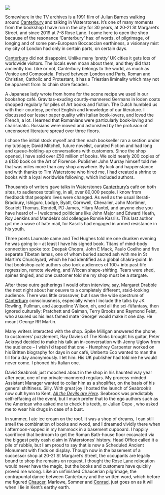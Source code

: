 <a href="https://dev.visual-essays.app"><img src="https://dev-visual-essays.netlify.app/images/ve-button.png"></a>
<param ve-config title="Waterstones, Canterbury, 1990 to 2020" author="Dr. Martin Latham" layout="vtl" 
banner="/images/banners/21c.jpg">

<param ve-entity eid="Q29303" aliases="Canterbury">

Somewhere in the TV archives is a 1991 film of Julian Barnes walking around [Canterbury](/20c/20c-Canterbury) and talking in Waterstones. It’s one of many moments from the bookshop I have run in the city for 30 years, at 20-21 St Margaret’s Street, and since 2019 at 7-8 Rose Lane. I came here to open the shop because of the resonance ‘Canterbury’ has: of words, of pilgrimage, of longing and of some pan-European Boccaccian earthiness, a visionary mist my city of London had only in certain parts, on certain days.
<param ve-image url="images/Spade House.jpg" label="Spade House" attribution="By permission of Alan Taylor, Folkestone Local History Society"> 


[Canterbury](/20c/20c-Canterbury) did not disappoint. Unlike many ‘pretty’ UK cities it gets lots of worldwide visitors. The locals even moan about them, and they did that anciently too. Like or not, Canterbury belongs to the world, as much as Venice and Compostela. Poised between London and Paris, Roman and Christian, Catholic and Protestant,  it has a Triestian liminality which may not be apparent from its chain store facades.
<param ve-image url="images/Spade House.jpg" label="Spade House" attribution="By permission of Alan Taylor, Folkestone Local History Society"> 


A Japanese lady wrote from home for the scone recipe we used in our bookshop café. Gravitas-exuding courtly-mannered Germans in loden coats shopped regularly for piles of Art books and fiction. The Dutch humbled us with their courtesy, perfect English and knowledge of our literature. I discussed our lesser paper quality with Italian book-lovers, and loved the French, a lot. I learned that Romanians were particularly book-loving and charismatic. Russians were moved and astonished by the profusion of uncensored literature spread over three floors.
<param ve-image url="images/Spade House.jpg" label="Spade House" attribution="By permission of Alan Taylor, Folkestone Local History Society"> 


I chose the initial stock myself and then each bookseller ran a section under my tutelage; David Mitchell, future novelist, curated Fiction and had long and queue-holding-up conversations with customers. Since the shop opened, I have sold over £50 million of books. We sold nearly 200 copies of a £130 book on the Art of Florence. Publisher John Murray himself told me that was miles more than any shop anywhere. By luck and happenstance and with thanks to Tim Waterstone who hired me, I had created a shrine to books with a loyal worldwide following, which included authors. 
<param ve-image url="images/Spade House.jpg" label="Spade House" attribution="By permission of Alan Taylor, Folkestone Local History Society"> 


Thousands of writers gave talks in Waterstones [Canterbury’s](/20c/20c-Canterbury)  café on both sites, to audiences totalling, in all, over 80,000 people. I know from feedback that people’s lives were changed. As well as the usual literati- Bradbury, Ishiguro, Lodge, Byatt, Cornwell, Chevalier, John Mortimer, Scarlett Thomas, Rendell, PD James, Hilary Mantel, and anyone else you have heard of – I welcomed politicians like John Major and Edward Heath, Roy Jenkins and Mandela’s old colleague Ronnie Kasrils. This last author got me a wave of hate mail, for Kasrils had engaged in armed resistance in his youth. 
<param ve-image url="images/Spade House.jpg" label="Spade House" attribution="By permission of Alan Taylor, Folkestone Local History Society"> 


Three poets Laureate came and Ted Hughes told me one drunken evening he was going to – at least I have his signed book. Titans of mind-body connection spoke too: Deepak Chopra, John E Mack, Paulo Coelho and five separate Tibetan lamas, one of whom buried sacred ash with me in St Martin’s Churchyard, which he had identified as a global chakra-point. In that bookshop café authors also took audiences of 100+ into past-life regression, remote viewing, and Wiccan shape-shifting. Tears were shed, spines tingled, and one customer told me my shop must be a stargate. 
<param ve-image url="images/Spade House.jpg" label="Spade House" attribution="By permission of Alan Taylor, Folkestone Local History Society"> 


After these outre gatherings I would often interview, say, Margaret Drabble the next night about her oeuvre to a completely different, staid-looking audience. There was little crossover, but I saw the wide spectrum of [Canterbury](/20c/20c-Canterbury) consciousness, especially when I include the talks by JK Rowling, Pullman, and Jacqueline Wilson, oh, and all the sci-fi/fantasy, then ignored culturally: Pratchett and Gaiman, Terry Brooks and Raymond Feist, who assured us his less famed mate ‘George’ would make it one day. He meant George RR Martin.
<param ve-image url="images/Spade House.jpg" label="Spade House" attribution="By permission of Alan Taylor, Folkestone Local History Society"> 


Many writers interacted with the shop. Spike Milligan answered the phone, to customers’ puzzlement, Ray Davies of The Kinks brought his guitar, Peter Ackroyd decided to make his talk an in-conversation with Jenny Uglow from the audience – I wish I’d taped that one - Humphrey Carpenter worked on his Britten biography for days in our café, Umberto Eco wanted to man the till for a day anonymously. I let him. His UK publisher had told me he would never come. I phoned his Italian one.
<param ve-image url="images/Spade House.jpg" label="Spade House" attribution="By permission of Alan Taylor, Folkestone Local History Society"> 


David Seabrook just mooched about in the shop in his haunted way year after year, one of my private-mannered regulars. My process-minded Assistant Manager wanted to collar him as a shoplifter, on the basis of his general shiftiness. Silly. With great joy I hosted the launch of Seabrook’s now cult hymn to Kent, [_All the Devils are Here_](/21c/21c-seabrook-biography). Seabrook was predictably self-effacing at the event, but I much prefer that to the ego authors such as the American who asked me to check his teeth, or Julian Cope , who asked me to wear his drugs in case of a bust.
<param ve-image url="images/Spade House.jpg" label="Spade House" attribution="By permission of Alan Taylor, Folkestone Local History Society"> 


In summer, I ate ice cream on the roof. It was a shop of dreams, I can still smell the combination of books and wood, and I dreamed vividly there when I afternoon-napped in my hammock in a basement cupboard. I happily sacrificed that bedroom to get the Roman Bath-house floor excavated via the biggest petty cash claim in Waterstones’ history. Head Office called it a pile of rubble, but I am proud to say that is now a Scheduled Ancient Monument with finds on display. Though now in the basement of a successor shop at 20-21 St Margaret’s Street, the occupants are legally bound to shop the remains on request. I thought the Rose Lane relocation would never have the magic, but the books and customers have quickly proved me wrong. Like an unfinished Chaucerian pilgrimage, the contrapuntal dance between Canterbury and the written word, which before me figured [Chaucer]( /14c/14c-chaucer), Marlowe, Somner and [Conrad](/19c/19c-conrad-biography), just goes on as it will when I lie in Kent’s earthy earth.
<param ve-image url="images/Spade House.jpg" label="Spade House" attribution="By permission of Alan Taylor, Folkestone Local History Society"> 

